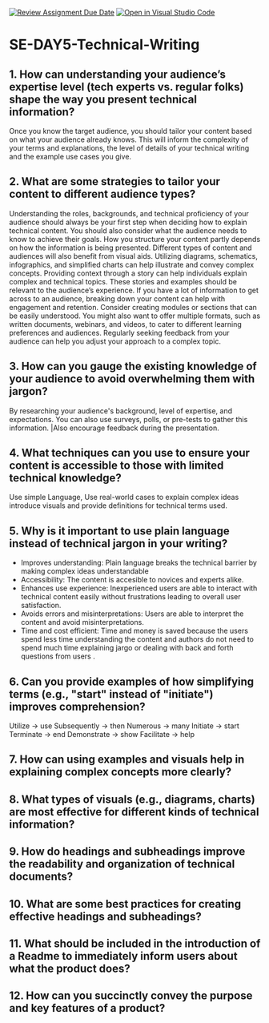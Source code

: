 [![Review Assignment Due Date](https://classroom.github.com/assets/deadline-readme-button-22041afd0340ce965d47ae6ef1cefeee28c7c493a6346c4f15d667ab976d596c.svg)](https://classroom.github.com/a/zsAR-pyY)
[![Open in Visual Studio Code](https://classroom.github.com/assets/open-in-vscode-2e0aaae1b6195c2367325f4f02e2d04e9abb55f0b24a779b69b11b9e10269abc.svg)](https://classroom.github.com/online_ide?assignment_repo_id=18944274&assignment_repo_type=AssignmentRepo)
# SE-DAY5-Technical-Writing
## 1. How can understanding your audience’s expertise level (tech experts vs. regular folks) shape the way you present technical information?
Once you know the target audience, you should tailor your content based on what your audience already knows. This will inform the complexity of your terms and explanations, the level of details of your technical writing and the example use cases you give.
## 2. What are some strategies to tailor your content to different audience types?
Understanding the roles, backgrounds, and technical proficiency of your audience should always be your first step when deciding how to explain technical content.
You should also consider what the audience needs to know to achieve their goals. 
How you structure your content partly depends on how the information is being presented. 
Different types of content and audiences will also benefit from visual aids. Utilizing diagrams, schematics, infographics, and simplified charts can help illustrate and convey complex concepts.
Providing context through a story can help individuals explain complex and technical topics. These stories and examples should be relevant to the audience’s experience.
If you have a lot of information to get across to an audience, breaking down your content can help with engagement and retention. Consider creating modules or sections that can be easily understood. You might also want to offer multiple formats, such as written documents, webinars, and videos, to cater to different learning preferences and audiences.
Regularly seeking feedback from your audience can help you adjust your approach to a complex topic. 

## 3. How can you gauge the existing knowledge of your audience to avoid overwhelming them with jargon?
By researching your audience's background, level of expertise, and expectations. You can also use surveys, polls, or pre-tests to gather this information. |Also encourage feedback during the presentation.
## 4. What techniques can you use to ensure your content is accessible to those with limited technical knowledge?
Use simple Language, Use real-world cases to explain complex ideas introduce visuals and provide definitions for technical terms used.
## 5. Why is it important to use plain language instead of technical jargon in your writing?
* Improves understanding: Plain language breaks the technical barrier by making complex ideas understandable
* Accessibility: The content is accesible to novices and experts alike.
* Enhances use experience: Inexperienced users are able to interact with technical content easily without frustrations leading to overall user satisfaction.
* Avoids errors and misinterpretations: Users are able to interpret the content and avoid misinterpretations.
* Time and cost efficient: Time and money is saved because the users spend less time understanding the content and authors do not need to spend much time explaining jargo or dealing with back and forth questions from users .

## 6. Can you provide examples of how simplifying terms (e.g., "start" instead of "initiate") improves comprehension?
Utilize -> use
Subsequently -> then
Numerous -> many
Initiate -> start
Terminate -> end
Demonstrate -> show
Facilitate -> help

## 7. How can using examples and visuals help in explaining complex concepts more clearly?

## 8. What types of visuals (e.g., diagrams, charts) are most effective for different kinds of technical information?
## 9. How do headings and subheadings improve the readability and organization of technical documents?
## 10. What are some best practices for creating effective headings and subheadings?
## 11. What should be included in the introduction of a Readme to immediately inform users about what the product does?
## 12. How can you succinctly convey the purpose and key features of a product?
